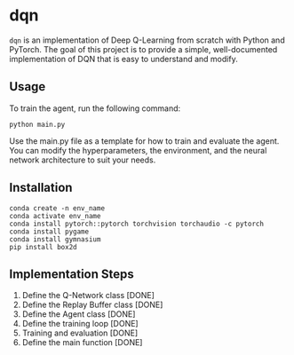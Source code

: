 # dqn
 
```dqn``` is an implementation of Deep Q-Learning from scratch with Python and PyTorch. The goal of this project is to provide a simple, well-documented implementation of DQN that is easy to understand and modify.

## Usage
To train the agent, run the following command:
```
python main.py
```

Use the main.py file as a template for how to train and evaluate the agent. You can modify the hyperparameters, the environment, and the neural network architecture to suit your needs.

## Installation
```
conda create -n env_name
conda activate env_name
conda install pytorch::pytorch torchvision torchaudio -c pytorch
conda install pygame
conda install gymnasium
pip install box2d
```

## Implementation Steps
1. Define the Q-Network class [DONE]
2. Define the Replay Buffer class [DONE]
3. Define the Agent class [DONE]
4. Define the training loop [DONE]
5. Training and evaluation [DONE]
6. Define the main function [DONE]